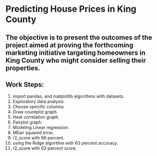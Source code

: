 #                        Predicting House Prices in King County


## The objective is to present the outcomes of the project aimed at proving the forthcoming marketing initiative targeting homeowners in King County who might consider selling their properties.

## Work Steps:

1. import pandas, and matplotlib algorithms with datasets.
2. Exploratory data analysis.
3. Choose specific columns
4. Draw countplot graph.
5. Heat correlation graph.
6. Pairplot graph.
7. Modeling Linear regression.
8. MEan squared error.
9. r2_score with 66 percent.
10. using the Ridge algorithm with 63 percent accuracy.
11. r2_score with 63 percent score.
